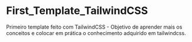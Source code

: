 # First_Template_TailwindCSS
Primeiro template feito com TailwindCSS - Objetivo de aprender mais os conceitos e colocar em prática o conhecimento adquirido em tailwindcss.
